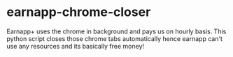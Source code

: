 # earnapp-chrome-closer
Earnapp+ uses the chrome in background and pays us on hourly basis. This python script closes those chrome tabs automatically hence earnapp can't use any resources and its basically free money!
